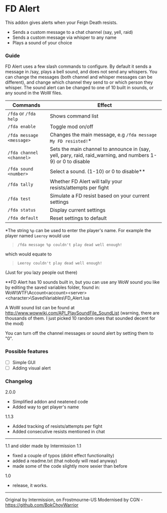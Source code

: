

# FD Alert

This addon gives alerts when your Feign Death resists. 
- Sends a custom message to a chat channel (say, yell, raid)
- Sends a custom message via whisper to any name
- Plays a sound of your choice

### Guide
FD Alert uses a few slash commands to configure. By default it sends a message in /say, plays a bell sound, and does not send any whispers. You can change the messages (both channel and whisper messages can be different), and change which channel they send to or which person they whisper. The sound alert can be changed to one of 10 built in sounds, or any sound in the WoW files.

Commands | Effect
-----------|------------
`/fda` or `/fda help` | Shows command list
`/fda enable` | Toggle mod on/off
`/fda message <message>` | Changes the main message, e.g `/fda message My FD resisted!`*
`/fda channel <channel>` | Sets the main channel to announce in (say, yell, pary, raid, raid_warning, and numbers 1-9) or 0 to disable
`/fda sound <number>` | Select a sound. (1-10) or 0 to disable**
`/fda tally` | Whether FD Alert will tally your resists/attempts per fight
`/fda test` | Simulate a FD resist based on your current settings
`/fda status` | Display current settings
`/fda default` | Reset settings to default


*The string `%p` can be used to enter the player's name. For example the player named `Leeroy` would use 
>`/fda message %p couldn't play dead well enough!` 

which would equate to
>`Leeroy couldn't play dead well enough!`

(Just for you lazy people out there)

**FD Alert has 10 sounds built in, but you can use any WoW sound you like by editing the saved variables folder, found in: WoW\WTF\Account\<account>\<server>\<character>\SavedVariables\FD_Alert.lua

A WoW sound list can be found at http://www.wowwiki.com/API_PlaySoundFile_SoundList (warning, there are thousands of them. I just picked 10 random ones that sounded decent for the mod)

You can turn off the channel messages or sound alert by setting them to "0".

### Possible features

- [ ] Simple GUI
- [ ] Adding visual alert
  
### Changelog
2.0.0
- Simplified addon and neatened code
- Added way to get player's name

1.1.3
- Added tracking of resists/attempts per fight
- Added consecutive resists mentioned in chat

----------------------------------

1.1 and older made by Intermission
1.1
- fixed a couple of typos (didnt effect functionality)
- added a readme.txt (that nobody will read anyway)
- made some of the code slightly more sexier than before

1.0
- release, it works.
----------------------------------
Original by Intermission, on Frostmourne-US
Modernised by CGN - https://github.com/BokChoyWarrior
